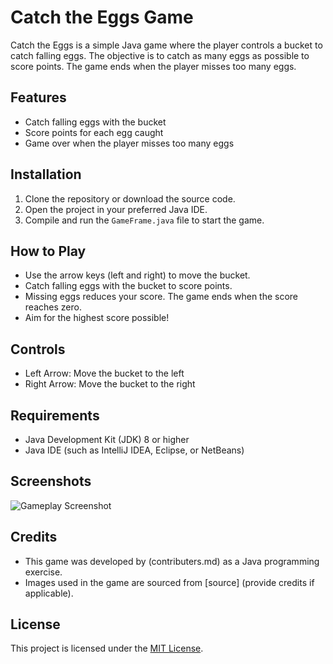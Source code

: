 # Catch the Eggs Game

Catch the Eggs is a simple Java game where the player controls a bucket to catch falling eggs. The objective is to catch as many eggs as possible to score points. The game ends when the player misses too many eggs.

## Features
- Catch falling eggs with the bucket
- Score points for each egg caught
- Game over when the player misses too many eggs

## Installation
1. Clone the repository or download the source code.
2. Open the project in your preferred Java IDE.
3. Compile and run the `GameFrame.java` file to start the game.

## How to Play
- Use the arrow keys (left and right) to move the bucket.
- Catch falling eggs with the bucket to score points.
- Missing eggs reduces your score. The game ends when the score reaches zero.
- Aim for the highest score possible!

## Controls
- Left Arrow: Move the bucket to the left
- Right Arrow: Move the bucket to the right

## Requirements
- Java Development Kit (JDK) 8 or higher
- Java IDE (such as IntelliJ IDEA, Eclipse, or NetBeans)

## Screenshots
![Gameplay Screenshot](screenshot.png)

## Credits
- This game was developed by (contributers.md) as a Java programming exercise.
- Images used in the game are sourced from [source] (provide credits if applicable).

## License
This project is licensed under the [MIT License](LICENSE).

